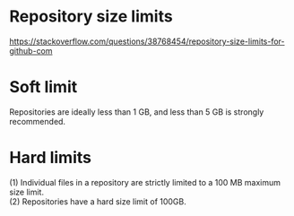 # Repository size limits
https://stackoverflow.com/questions/38768454/repository-size-limits-for-github-com <br >

# Soft limit
Repositories are ideally less than 1 GB, and less than 5 GB is strongly recommended.  <br >

# Hard limits
(1) Individual files in a repository are strictly limited to a 100 MB maximum size limit.  <br >
(2) Repositories have a hard size limit of 100GB.  <br >
